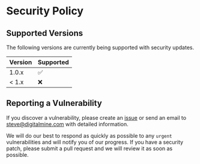 # Security Policy

## Supported Versions

The following versions are currently being supported with security updates.

| Version | Supported          |
| ------- | ------------------ |
| 1.0.x   | :white_check_mark: |
| < 1.x   | :x:                |

## Reporting a Vulnerability

If you discover a vulnerability, please create an [issue](https://github.com/digitalminellc/mura-bundle-bootstrap4/issues)
or send an email to <steve@digitalmine.com> with detailed information.

We will do our best to respond as quickly as possible to any `urgent` vulnerabilities and will notify you
of our progress. If you have a security patch, please submit a pull request and we will review it as
soon as possible.
